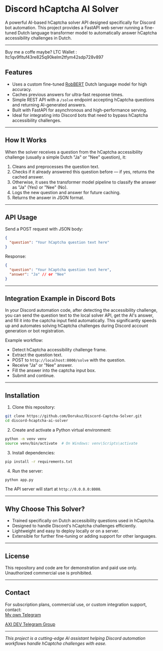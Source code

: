 
# Discord hCaptcha AI Solver

A powerful AI-based hCaptcha solver API designed specifically for Discord bot automation. This project provides a FastAPI web server running a fine-tuned Dutch language transformer model to automatically answer hCaptcha accessibility challenges in Dutch.

---
Buy me a coffe maybe?
LTC Wallet : ltc1qv9fltuf43re825q90kelm2tfym42sdp728v897

## Features

- Uses a custom fine-tuned [RobBERT](https://huggingface.co/DTAI-KULeuven/robbert-2022-dutch-base) Dutch language model for high accuracy.
- Caches previous answers for ultra-fast response times.
- Simple REST API with a `/solve` endpoint accepting hCaptcha questions and returning AI-generated answers.
- Built with FastAPI for asynchronous and high-performance serving.
- Ideal for integrating into Discord bots that need to bypass hCaptcha accessibility challenges.

---

## How It Works

When the solver receives a question from the hCaptcha accessibility challenge (usually a simple Dutch "Ja" or "Nee" question), it:

1. Cleans and preprocesses the question text.
2. Checks if it already answered this question before — if yes, returns the cached answer.
3. Otherwise, it uses the transformer model pipeline to classify the answer as "Ja" (Yes) or "Nee" (No).
4. Logs the new question and answer for future caching.
5. Returns the answer in JSON format.

---

## API Usage

Send a POST request with JSON body:

```json
{
  "question": "Your hCaptcha question text here"
}
```

Response:

```json
{
  "question": "Your hCaptcha question text here",
  "answer": "Ja" // or "Nee"
}
```

---

## Integration Example in Discord Bots

In your Discord automation code, after detecting the accessibility challenge, you can send the question text to the local solver API, get the AI's answer, and fill it into the captcha input field automatically. This significantly speeds up and automates solving hCaptcha challenges during Discord account generation or bot registration.

Example workflow:

- Detect hCaptcha accessibility challenge frame.
- Extract the question text.
- POST to `http://localhost:8000/solve` with the question.
- Receive "Ja" or "Nee" answer.
- Fill the answer into the captcha input box.
- Submit and continue.

---

## Installation

1. Clone this repository:

```bash
git clone https://github.com/Dorukuz/Discord-Captcha-Solver.git
cd discord-hcaptcha-ai-solver
```

2. Create and activate a Python virtual environment:

```bash
python -m venv venv
source venv/bin/activate  # On Windows: venv\Scripts\activate
```

3. Install dependencies:

```bash
pip install -r requirements.txt
```

4. Run the server:

```bash
python app.py
```

The API server will start at `http://0.0.0.0:8000`.

---

## Why Choose This Solver?

- Trained specifically on Dutch accessibility questions used in hCaptcha.
- Designed to handle Discord's hCaptcha challenges efficiently.
- Lightweight and easy to deploy locally or on a server.
- Extensible for further fine-tuning or adding support for other languages.

---

## License

This repository and code are for demonstration and paid use only. Unauthorized commercial use is prohibited.

---
## Contact

For subscription plans, commercial use, or custom integration support, contact:  
[My own Telegram](https://t.me/dorukuz) 

[AXI DEV Telegram Group](https://t.me/axi1337) 

---

*This project is a cutting-edge AI assistant helping Discord automation workflows handle hCaptcha challenges with ease.*
